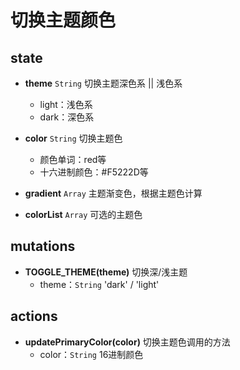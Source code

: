 # 切换主题颜色

## state

- **theme** `String` 切换主题深色系 || 浅色系
  - light：浅色系
  - dark：深色系

- **color** `String` 切换主题色
  - 颜色单词：red等
  - 十六进制颜色：#F5222D等

- **gradient** `Array` 主题渐变色，根据主题色计算

- **colorList** `Array` 可选的主题色

## mutations

- **TOGGLE_THEME(theme)** 切换深/浅主题
  - theme：`String` 'dark' / 'light'

## actions
- **updatePrimaryColor(color)** 切换主题色调用的方法
  - color：`String` 16进制颜色
